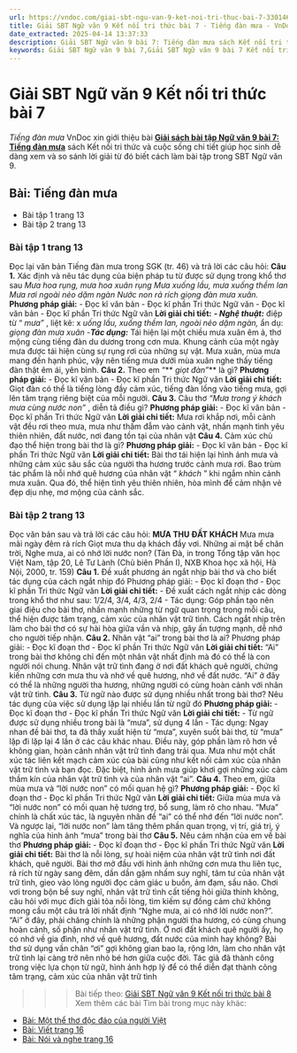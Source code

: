 ```yaml
---
url: https://vndoc.com/giai-sbt-ngu-van-9-ket-noi-tri-thuc-bai-7-330146
title: Giải SBT Ngữ văn 9 Kết nối tri thức bài 7 - Tiếng đàn mưa - VnDoc.com
date_extracted: 2025-04-14 13:37:33
description: Giải SBT Ngữ văn 9 bài 7: Tiếng đàn mưa sách Kết nối tri thức có đáp án chi tiết cho các bạn cùng tham khảo.
keywords: Giải SBT Ngữ văn 9 bài 7,Giải SBT Ngữ văn 9 bài 7 Kết nối tri thức,Giải sách bài tập Ngữ văn KNTT lớp 9,Ngữ văn lớp 9 Kết nối tri thức,giải bài tập ngữ văn lớp 9,bài Tiếng đàn mưa,giải SBT ngữ văn 9 KNTT trang 13
---
```


# Giải SBT Ngữ văn 9 Kết nối tri thức bài 7
 _Tiếng đàn mưa_
VnDoc xin giới thiệu bài [**Giải sách bài tập Ngữ văn 9 bài 7: Tiếng đàn mưa**](<https://vndoc.com/giai-sbt-ngu-van-9-ket-noi-tri-thuc-bai-7-330146>) sách Kết nối tri thức và cuộc sống chi tiết giúp học sinh dễ dàng xem và so sánh lời giải từ đó biết cách làm bài tập trong SBT Ngữ văn 9.
## Bài: Tiếng đàn mưa
  * Bài tập 1 trang 13 
  * Bài tập 2 trang 13

### **Bài tập 1 trang 13**
Đọc lại văn bản Tiếng đàn mưa trong SGK \(tr. 46\) và trả lời các câu hỏi:
**Câu 1.** Xác định và nêu tác dụng của biện pháp tu từ được sử dụng trong khổ thơ sau
 _Mưa hoa rụng, mưa hoa xuân rụng_
 _Mưa xuống lầu, mưa xuống thềm lan_
 _Mưa rơi ngoài nẻo dặm ngàn_
 _Nước non rả rích giọng đàn mưa xuân._
**Phương pháp giải:**
\- Đọc kĩ văn bản
\- Đọc kĩ phần Tri thức Ngữ văn
\- Đọc kĩ văn bản
\- Đọc kĩ phần Tri thức Ngữ văn
**Lời giải chi tiết:**
**_\- Nghệ thuật:_** điệp từ “ _mưa”_ , liệt kê: x _uống lầu, xuống thềm lan, ngoài nẻo dặm ngàn,_ ẩn dụ: _giọng đàn mưa xuân_
-**_Tác dụng:_** Tái hiện lại một chiều mưa xuân êm ả, thơ mộng cùng tiếng đàn du dương trong cơn mưa. Khung cảnh của một ngày mưa được tái hiện cùng sự rụng rơi của những sự vật. Mưa xuân, mùa mưa mang đến hạnh phúc, vậy nên tiếng mưa dưới mùa xuân nghe thấy tiếng đàn thật êm ái, yên bình.
**Câu 2.** Theo em “** _giọt đàn”_** là gì?
**Phương pháp giải:**
\- Đọc kĩ văn bản
\- Đọc kĩ phần Tri thức Ngữ văn
**Lời giải chi tiết:**
Giọt đàn có thể là tiếng lòng đầy cảm xúc, tiếng đàn lồng vào tiếng mưa, gợi lên tâm trạng riêng biệt của mỗi người.
**Câu 3.** Câu thơ _“Mưa trong ý khách mưa cùng nước non”_ , diễn tả điều gì?
**Phương pháp giải:**
\- Đọc kĩ văn bản
\- Đọc kĩ phần Tri thức Ngữ văn
**Lời giải chi tiết:**
Mưa rơi khắp nơi, mỗi cảnh vật đều rơi theo mưa, mưa như thấm đẫm vào cảnh vật, nhấn mạnh tình yêu thiên nhiên, đất nước, nơi đang tồn tại của nhân vật
**Câu 4.** Cảm xúc chủ đạo thể hiện trong bài thơ là gì?
**Phương pháp giải:**
\- Đọc kĩ văn bản
\- Đọc kĩ phần Tri thức Ngữ văn
**Lời giải chi tiết:**
Bài thơ tái hiện lại hình ảnh mưa và những cảm xúc sâu sắc của người tha hương trước cảnh mưa rơi. Bao trùm tác phẩm là nỗi nhớ quê hương của nhân vật “ _khách_ ” khi ngắm nhìn cảnh mưa xuân. Qua đó, thể hiện tình yêu thiên nhiên, hòa mình để cảm nhận vẻ đẹp dịu nhẹ, mơ mộng của cảnh sắc.
### Bài tập 2 trang 13
Đọc văn bản sau và trả lời các câu hỏi:
**MƯA THU ĐẤT KHÁCH**
Mưa mưa mãi ngày đêm rả rích
Giọt mưa thu dạ khách đầy vơi.
Những ai mặt bể chân trời,
Nghe mưa, ai có nhớ lời nước non?
\(Tản Đà, in trong Tổng tập văn học Việt Nam, tập 20, Lê Tư Lành \(Chủ biên Phần I\), NXB Khoa học xã hội, Hà Nội, 2000, tr. 159\)
**Câu 1.** Đề xuất phương án ngắt nhịp bài thơ và cho biết tác dụng của cách ngắt nhịp đó
Phương pháp giải:
\- Đọc kĩ đoạn thơ
\- Đọc kĩ phần Tri thức Ngữ văn
**Lời giải chi tiết:**
\- Đề xuất cách ngắt nhịp các dòng trong khổ thơ như sau: 1/2/4, 3/4, 4/3, 2/4
\- Tác dụng: Góp phần tạo nên giai điệu cho bài thơ, nhấn mạnh những từ ngữ quan trọng trong mỗi câu, thể hiện được tâm trạng, cảm xúc của nhân vật trữ tình. Cách ngắt nhịp trên làm cho bài thơ có sự hài hòa giữa vần và nhịp, gây ấn tượng mạnh, dễ nhớ cho người tiếp nhận.
**Câu 2.** Nhân vật “ai” trong bài thơ là ai?
Phương pháp giải:
\- Đọc kĩ đoạn thơ
\- Đọc kĩ phần Tri thức Ngữ văn
**Lời giải chi tiết:**
“Ai” trong bài thơ không chỉ đến một nhân vật nhất định mà đó có thể là con người nói chung. Nhân vật trữ tình đang ở nơi đất khách quê người, chứng kiến những cơn mưa thu và nhớ về quê hương, nhớ về đất nước. “Ai” ở đây có thể là những người tha hương, những người có cùng hoàn cảnh với nhân vật trữ tình.
**Câu 3.** Từ ngữ nào được sử dụng nhiều nhất trong bài thơ? Nêu tác dụng của việc sử dụng lặp lại nhiều lần từ ngữ đó
**Phương pháp giải:**
\- Đọc kĩ đoạn thơ
\- Đọc kĩ phần Tri thức Ngữ văn
**Lời giải chi tiết:**
\- Từ ngữ được sử dụng nhiều trong bài là “mưa”, sử dụng 4 lần
\- Tác dụng: Ngay nhan đề bài thơ, ta đã thấy xuất hiện từ “mưa”, xuyên suốt bài thơ, từ “mưa” lặp đi lặp lại 4 lần ở các câu khác nhau. Điều này, góp phần làm rõ hơn về không gian, hoàn cảnh nhân vật trữ tình đang trải qua. Mưa như một chất xúc tác liên kết mạch cảm xúc của bài cũng như kết nối cảm xúc của nhân vật trữ tình và bạn đọc. Đặc biệt, hình ảnh mưa giúp khơi gợi những xúc cảm thầm kín của nhân vật trữ tình và của nhân vật “ai”.
**Câu 4.** Theo em, giữa mùa mưa và “lời nước non” có mối quan hệ gì?
**Phương pháp giải:**
\- Đọc kĩ đoạn thơ
\- Đọc kĩ phần Tri thức Ngữ văn
**Lời giải chi tiết:**
Giữa mùa mưa và “lời nước non” có mối quan hệ tương trợ, bổ sung, làm rõ cho nhau. “Mưa” chính là chất xúc tác, là nguyên nhân để “ai” có thể nhớ đến “lời nước non”. Và ngược lại, “lời nước non” làm tăng thêm phần quan trọng, vị trí, giá trị, ý nghĩa của hình ảnh “mưa” trong bài thơ
**Câu 5.** Nêu cảm nhận của em về bài thơ
**Phương pháp giải:**
\- Đọc kĩ đoạn thơ
\- Đọc kĩ phần Tri thức Ngữ văn
**Lời giải chi tiết:**
Bài thơ là nỗi lòng, sự hoài niệm của nhân vật trữ tình nơi đất khách, quê người. Bài thơ mở đầu với hình ảnh những cơn mưa thu liên tục, rả rích từ ngày sang đêm, dần dần gặm nhấm suy nghĩ, tâm tư của nhân vật trữ tình, gieo vào lòng người đọc cảm giác u buồn, ảm đạm, sầu não. Chơi vơi trong bộn bề suy nghĩ, nhân vật trữ tình cất tiếng hỏi giữa thinh không, câu hỏi với mục đích giải tỏa nỗi lòng, tìm kiếm sự đồng cảm chứ không mong cầu một câu trả lời nhất định “Nghe mưa, ai có nhớ lời nước non?”. “Ai” ở đây, phải chăng chính là những phận người tha hương, có cùng chung hoàn cảnh, số phận như nhân vật trữ tình. Ở nơi đất khách quê người ấy, họ có nhớ về gia đình, nhớ về quê hương, đất nước của mình hay không? Bài thơ sử dụng vần chân “ơi” gợi không gian bao la, rộng lớn, làm cho nhân vật trữ tình lại càng trở nên nhỏ bé hơn giữa cuộc đời. Tác giả đã thành công trong việc lựa chọn từ ngữ, hình ảnh hợp lý để có thể diễn đạt thành công tâm trạng, cảm xúc của nhân vật trữ tình
>>> Bài tiếp theo: [Giải SBT Ngữ văn 9 Kết nối tri thức bài 8](<https://vndoc.com/giai-sbt-ngu-van-9-ket-noi-tri-thuc-bai-8-330147>)
Xem thêm các bài Tìm bài trong mục này khác:
  * [Bài: Một thể thơ độc đáo của người Việt](</giai-sbt-ngu-van-9-ket-noi-tri-thuc-bai-8-330147>)
  * [Bài: Viết trang 16](</giai-sbt-ngu-van-9-ket-noi-tri-thuc-bai-9-330148>)
  * [Bài: Nói và nghe trang 16](</giai-sbt-ngu-van-9-ket-noi-tri-thuc-bai-10-330149>)

